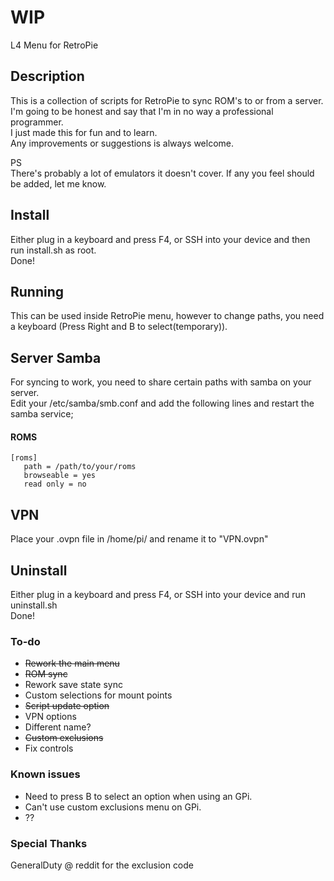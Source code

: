 # WIP

L4 Menu for RetroPie

## Description
This is a collection of scripts for RetroPie to sync ROM's to or from a server.  
I'm going to be honest and say that I'm in no way a professional programmer.  
I just made this for fun and to learn.  
Any improvements or suggestions is always welcome.

PS  
There's probably a lot of emulators it doesn't cover. If any you feel should be added, let me know.

## Install
Either plug in a keyboard and press F4, or SSH into your device and then run install.sh as root.  
Done!

## Running
This can be used inside RetroPie menu, however to change paths, you need a keyboard (Press Right and B to select(temporary)).

## Server Samba
For syncing to work, you need to share certain paths with samba on your server.  
Edit your /etc/samba/smb.conf and add the following lines and restart the samba service;

#### ROMS
```
[roms]
   path = /path/to/your/roms
   browseable = yes
   read only = no
```

## VPN
Place your .ovpn file in /home/pi/ and rename it to "VPN.ovpn"

## Uninstall
Either plug in a keyboard and press F4, or SSH into your device and run uninstall.sh  
Done!

### To-do
* ~~Rework the main menu~~
* ~~ROM sync~~
* Rework save state sync
* Custom selections for mount points
* ~~Script update option~~
* VPN options
* Different name?
* ~~Custom exclusions~~
* Fix controls  

### Known issues
* Need to press B to select an option when using an GPi.  
* Can't use custom exclusions menu on GPi.
* ??

### Special Thanks
GeneralDuty @ reddit for the exclusion code
